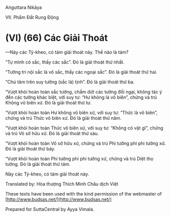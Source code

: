Aṅguttara Nikāya

VII. Phẩm Ðất Rung Ðộng

# (VI) (66) Các Giải Thoát

—Này các Tỷ-kheo, có tám giải thoát này. Thế nào là tám?

“Tự mình có sắc, thấy các sắc”. Ðó là giải thoát thứ nhất.

“Tưởng tri nội sắc là vô sắc, thấy các ngoại sắc”. Ðó là giải thoát thứ hai.

“Chú tâm trên suy tưởng (sắc là) tịnh”. Ðó là giải thoát thứ ba.

“Vượt khỏi hoàn toàn sắc tướng, chấm dứt các tưởng đối ngại, không tác ý đến các tưởng khác biệt, với suy tư: “Hư không là vô biên”, chứng và trú Không vô biên xứ. Ðó là giải thoát thứ tư.

“Vượt khỏi hoàn toàn Hư không vô biên xứ, với suy tư: “Thức là vô biên”, chứng và trú Thức vô biên xứ. Ðó là giải thoát thứ năm.

“Vượt khỏi hoàn toàn Thức vô biên xứ, với suy tư: “Không có vật gì”, chứng và trú Vô sở hữu xứ. Ðó là giải thoát thứ sáu.

“Vượt khỏi hoàn toàn Vô sở hữu xứ, chứng và trú Phi tưởng phi phi tưởng xứ. Ðó là giải thoát thứ bảy.

“Vượt khỏi hoàn toàn Phi tưởng phi phi tưởng xứ, chứng và trú Diệt thọ tưởng. Ðó là giải thoát thứ tám.

Này các Tỷ-kheo, có tám giải thoát này.

Translated by: Hòa thượng Thích Minh Châu dịch Việt

These texts have been used with the kind permission of the webmaster of [http://www.budsas.net/](http://www.budsas.net/)

Prepared for SuttaCentral by Ayya Vimala.